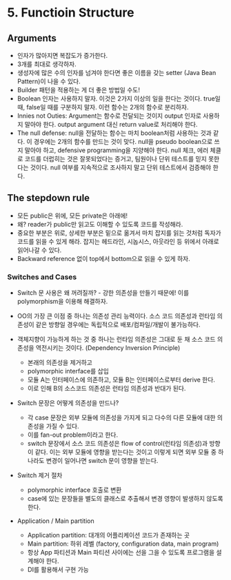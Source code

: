 # 5. Functioin Structure

## Arguments

* 인자가 많아지면 복잡도가 증가한다.
* 3개를 최대로 생각하자.
* 생성자에 많은 수의 인자를 넘겨야 한다면 좋은 이름을 갖는 setter (Java Bean Pattern)이 나을 수 있다.
* Builder 패턴을 적용하는 게 더 좋은 방법일 수도!
* Boolean 인자는 사용하지 말자. 이것은 2가지 이상의 일을 한다는 것이다. true일 때, false일 때를 구분하지 말자. 이런 함수는 2개의 함수로 분리하자.
* Innies not Outies: Argument는 함수로 전달되는 것이지 output 인자로 사용하지 말아야 한다. output argument 대신 return value로 처리해야 한다.
* The null defense: null을 전달하는 함수는 마치 boolean처럼 사용하는 것과 같다. 이 경우에는 2개의 함수를 만드는 것이 맞다. null을 pseudo boolean으로 쓰지 말아야 하고, defensive programming을 지양해야 한다. null 체크, 에러 체클로 코드를 더럽히는 것은 잘못되었다는 증거고, 팀원이나 단위 테스트를 믿지 못한다는 것이다. null 여부를 지속적으로 조사하지 말고 단위 테스트에서 검증해야 한다.



## The stepdown rule

* 모든 public은 위에, 모든 private은 아래에!
* 왜? reader가 public만 읽고도 이해할 수 있도록 코드를 작성해라.
* 중요한 부분은 위로, 상세한 부분은 밑으로 옮겨서 마치 잡지를 읽는 것처럼 독자가 코드를 읽을 수 있게 해라. 잡지는 헤드라인, 시놉시스, 아웃라인 등 위에서 아래로 읽어나갈 수 있다.
* Backward reference 없이 top에서 bottom으로 읽을 수 있게 하자.



### Switches and Cases

* Switch 문 사용은 왜 꺼려질까? - 강한 의존성을 만들기 때문에! 이를 polymorphism을 이용해 해결하자.
* OO의 가장 큰 이점 중 하나는 의존성 관리 능력이다. 소스 코드 의존성과 런타임 의존성이 같은 방향일 경우에는 독립적으로 배포/컴파일/개발이 불가능하다.
* 객체지향이 가능하게 하는 것 중 하나는 런타임 의존성은 그대로 둔 채 소스 코드 의존성을 역전시키는 것이다. (Dependency Inversion Principle) 
  * 본래의 의존성을 제거하고
  * polymorphic interface를 삽입
  * 모듈 A는 인터페이스에 의존하고, 모듈 B는 인터페이스로부터 derive 한다.
  * 이로 인해 B의 소스코드 의존성은 런타임 의존성과 반대가 된다.

* Switch 문장은 어떻게 의존성을 만드나?
  * 각 case 문장은 외부 모듈에 의존성을 가지게 되고 다수의 다른 모듈에 대한 의존성을 가질 수 있다.
  * 이를 fan-out problem이라고 한다.
  * switch 문장에서 소스 코드 의존성은 flow of control(런타임 의존성)과 방향이 같다. 이는 외부 모듈에 영향을 받는다는 것이고 이렇게 되면 외부 모듈 중 하나라도 변경이 일어나면 switch 문이 영향을 받는다.
* Switch 제거 절차
  * polymorphic interface 호출로 변환
  * case에 있는 문장들을 별도의 클래스로 추출해서 변경 영향이 발생하지 않도록 한다.
* Application / Main partition
  * Application partition: 대개의 어플리케이션 코드가 존재하는 곳
  * Main partition: 하위 레벨 (factory, configuration data, main program)
  * 항상 App 파티션과 Main 파티션 사이에는 선을 그을 수 있도록 프로그램을 설계해야 한다.
  * DI를 활용해서 구현 가능
